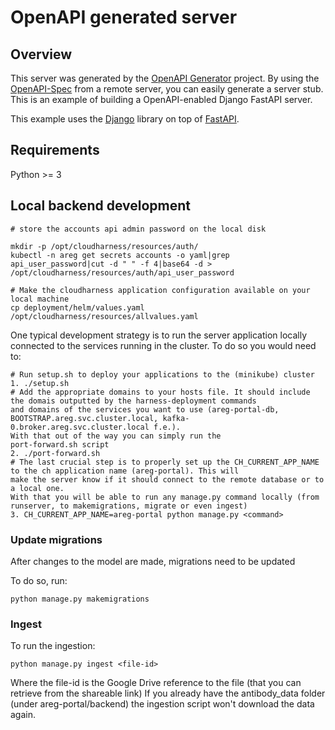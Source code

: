 # OpenAPI generated server

## Overview
This server was generated by the [OpenAPI Generator](https://openapi-generator.tech) project. By using the
[OpenAPI-Spec](https://openapis.org) from a remote server, you can easily generate a server stub.  This
is an example of building a OpenAPI-enabled Django FastAPI server.

This example uses the [Django](https://www.djangoproject.com/) library on top of [FastAPI](https://fastapi.tiangolo.com/).

## Requirements
Python >= 3

## Local backend development
```
# store the accounts api admin password on the local disk

mkdir -p /opt/cloudharness/resources/auth/
kubectl -n areg get secrets accounts -o yaml|grep api_user_password|cut -d " " -f 4|base64 -d > /opt/cloudharness/resources/auth/api_user_password

# Make the cloudharness application configuration available on your local machine
cp deployment/helm/values.yaml /opt/cloudharness/resources/allvalues.yaml
```

One typical development strategy is to run the server application locally connected to the services running in the 
cluster. To do so you would need to:
```
# Run setup.sh to deploy your applications to the (minikube) cluster
1. ./setup.sh
# Add the appropriate domains to your hosts file. It should include the domais outputted by the harness-deployment commands
and domains of the services you want to use (areg-portal-db, BOOTSTRAP.areg.svc.cluster.local, kafka-0.broker.areg.svc.cluster.local f.e.).
With that out of the way you can simply run the 
port-forward.sh script
2. ./port-forward.sh
# The last crucial step is to properly set up the CH_CURRENT_APP_NAME to the ch application name (areg-portal). This will
make the server know if it should connect to the remote database or to a local one.
With that you will be able to run any manage.py command locally (from runserver, to makemigrations, migrate or even ingest)
3. CH_CURRENT_APP_NAME=areg-portal python manage.py <command>
```

### Update migrations

After changes to the model are made, migrations need to be updated

To do so, run:
```
python manage.py makemigrations
```

### Ingest
To run the ingestion:
```
python manage.py ingest <file-id>
```
Where the file-id is the Google Drive reference to the file (that you can retrieve from the shareable link)
If you already have the antibody_data folder (under areg-portal/backend) the ingestion script won't download the data
again.